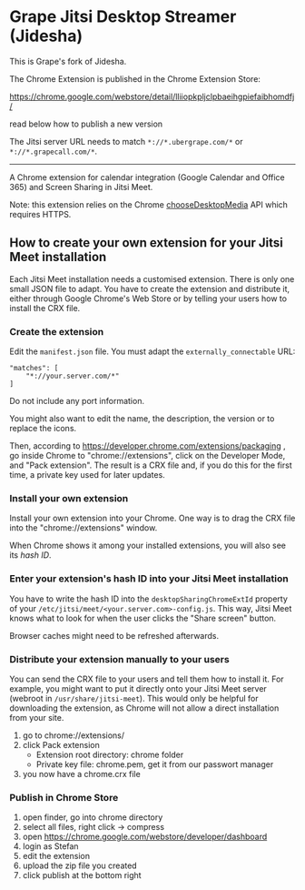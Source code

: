 Grape Jitsi Desktop Streamer (Jidesha)
=======

This is Grape's fork of Jidesha.

The Chrome Extension is published in the Chrome Extension Store:

https://chrome.google.com/webstore/detail/lliiopkpljclpbaeihgpiefaibhomdfj/

read below how to publish a new version

The Jitsi server URL needs to match `*://*.ubergrape.com/*` or `*://*.grapecall.com/*`.

---

A Chrome extension for calendar integration (Google Calendar and Office 365) and Screen Sharing in Jitsi Meet.

Note: this extension relies on the Chrome [chooseDesktopMedia](https://developer.chrome.com/extensions/desktopCapture) API which requires HTTPS.

## How to create your own extension for your Jitsi Meet installation

Each Jitsi Meet installation needs a customised extension.
There is only one small JSON file to adapt. You have
to create the extension and distribute it, either through
Google Chrome's Web Store or by telling your users how to
install the CRX file.

### Create the extension

Edit the `manifest.json` file. You must adapt the `externally_connectable`
URL:

    "matches": [
        "*://your.server.com/*"
    ]

Do not include any port information.

You might also want to edit the name, the description, the version or
to replace the icons.

Then, according to https://developer.chrome.com/extensions/packaging ,
go inside Chrome to "chrome://extensions", click on the Developer Mode,
and "Pack extension". The result is a CRX file and, if you do this for
the first time, a private key used for later updates.

### Install your own extension

Install your own extension into your Chrome. One way is to drag the
CRX file into the "chrome://extensions" window.

When Chrome shows it among your installed extensions,
you will also see its *hash ID*.

### Enter your extension's hash ID into your Jitsi Meet installation 

You have to write the hash ID into the `desktopSharingChromeExtId`
property of your `/etc/jitsi/meet/<your.server.com>-config.js`.
This way, Jitsi Meet knows what to look for when the user clicks
the "Share screen" button.

Browser caches might need to be refreshed afterwards.

### Distribute your extension manually to your users

You can send the CRX file to your users and tell them how to
install it. For example, you might want to put it
directly onto your Jitsi Meet server (webroot in `/usr/share/jitsi-meet`).
This would only be helpful for downloading the extension, as
Chrome will not allow a direct installation from your site.

1. go to chrome://extensions/
1. click Pack extension
    - Extension root directory: chrome folder
    - Private key file: chrome.pem, get it from our passwort manager
1. you now have a chrome.crx file

### Publish in Chrome Store

1. open finder, go into chrome directory
1. select all files, right click -> compress
1. open https://chrome.google.com/webstore/developer/dashboard
1. login as Stefan
1. edit the extension
1. upload the zip file you created
1. click publish at the bottom right
